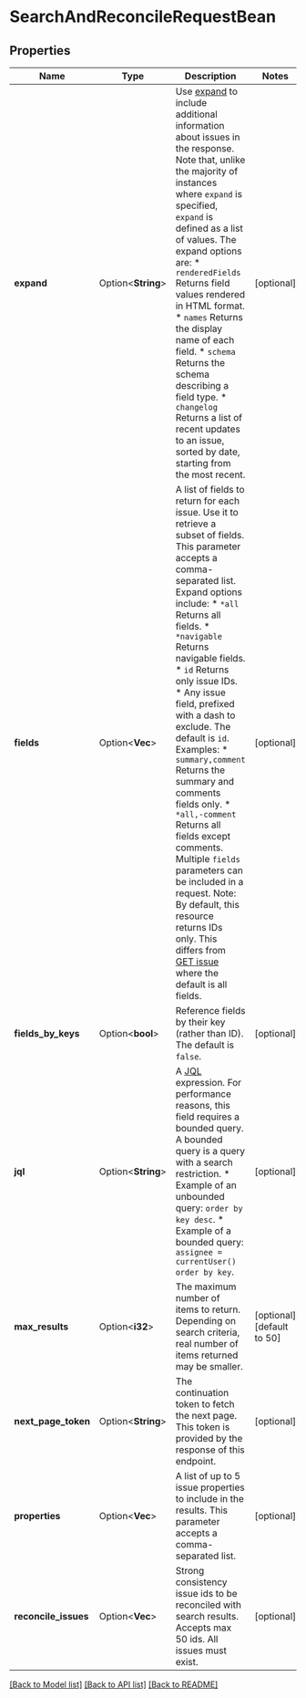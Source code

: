 # SearchAndReconcileRequestBean

## Properties

Name | Type | Description | Notes
------------ | ------------- | ------------- | -------------
**expand** | Option<**String**> | Use [expand](em>#expansion) to include additional information about issues in the response. Note that, unlike the majority of instances where `expand` is specified, `expand` is defined as a list of values. The expand options are:   *  `renderedFields` Returns field values rendered in HTML format.  *  `names` Returns the display name of each field.  *  `schema` Returns the schema describing a field type.  *  `changelog` Returns a list of recent updates to an issue, sorted by date, starting from the most recent. | [optional]
**fields** | Option<**Vec<String>**> | A list of fields to return for each issue. Use it to retrieve a subset of fields. This parameter accepts a comma-separated list. Expand options include:   *  `*all` Returns all fields.  *  `*navigable` Returns navigable fields.  *  `id` Returns only issue IDs.  *  Any issue field, prefixed with a dash to exclude.  The default is `id`.  Examples:   *  `summary,comment` Returns the summary and comments fields only.  *  `*all,-comment` Returns all fields except comments.  Multiple `fields` parameters can be included in a request.  Note: By default, this resource returns IDs only. This differs from [GET issue](#api-rest-api-2-issue-issueIdOrKey-get) where the default is all fields. | [optional]
**fields_by_keys** | Option<**bool**> | Reference fields by their key (rather than ID). The default is `false`. | [optional]
**jql** | Option<**String**> | A [JQL](https://confluence.atlassian.com/x/egORLQ) expression. For performance reasons, this field requires a bounded query. A bounded query is a query with a search restriction.   *  Example of an unbounded query: `order by key desc`.  *  Example of a bounded query: `assignee = currentUser() order by key`. | [optional]
**max_results** | Option<**i32**> | The maximum number of items to return. Depending on search criteria, real number of items returned may be smaller. | [optional][default to 50]
**next_page_token** | Option<**String**> | The continuation token to fetch the next page. This token is provided by the response of this endpoint. | [optional]
**properties** | Option<**Vec<String>**> | A list of up to 5 issue properties to include in the results. This parameter accepts a comma-separated list. | [optional]
**reconcile_issues** | Option<**Vec<i64>**> | Strong consistency issue ids to be reconciled with search results. Accepts max 50 ids. All issues must exist. | [optional]

[[Back to Model list]](../README.md#documentation-for-models) [[Back to API list]](../README.md#documentation-for-api-endpoints) [[Back to README]](../README.md)


